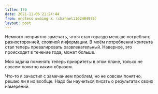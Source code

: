 ```yaml
---
title: 176
date: 2021-11-06 21:24:44
from: endless шизing ⍼ (channel1162404975)
layout: post
---
```


Немного неприятно замечать, что я стал гораздо меньше потреблять разносторонней, сложной информации. В моём потреблении контента стал теперь превалировать развлекательный. Наверное, это происходит в течение года, может больше.

Моя задача поменять теперь приоритеты в этом плане, только не совсем понятно каким образом. 

Что-то я зачастил с замечанием проблем, но не совсем понятно, решаю ли я их вообще. Надо бы научиться писать о результатах своих намерений.
